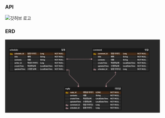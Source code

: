 ### API

![깃허브 로고]()


### ERD

![깃허브 로고](https://github.com/ljh7367/todoProject/blob/main/%EC%8A%A4%ED%81%AC%EB%A6%B0%EC%83%B7%202025-05-01%20183049.png)
